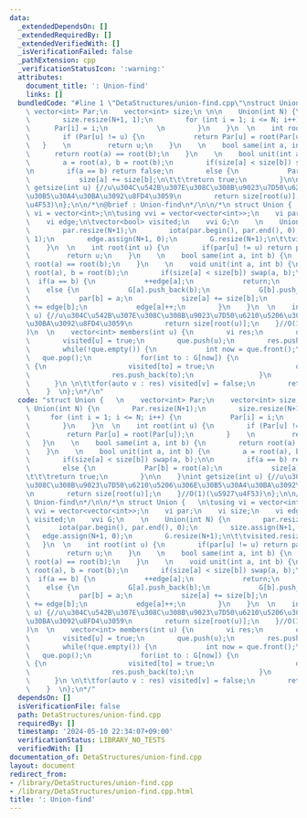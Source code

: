 ```yaml
---
data:
  _extendedDependsOn: []
  _extendedRequiredBy: []
  _extendedVerifiedWith: []
  _isVerificationFailed: false
  _pathExtension: cpp
  _verificationStatusIcon: ':warning:'
  attributes:
    document_title: ': Union-find'
    links: []
  bundledCode: "#line 1 \"DetaStructures/union-find.cpp\"\nstruct Union {   \n   \
    \ vector<int> Par;\n    vector<int> size;\n \n\n    Union(int N) {\n        Par.resize(N+1);\n\
    \        size.resize(N+1, 1);\n        for (int i = 1; i <= N; i++) {\n      \
    \      Par[i] = i;\n            \n        }\n    }\n  \n    int root(int u) {\n\
    \        if (Par[u] != u) {\n            return Par[u] = root(Par[u]);\n     \
    \   }    \n         return u;\n    }\n    \n    bool same(int a, int b) {\n  \
    \      return root(a) == root(b);\n    }\n    \n    bool unit(int a, int b) {\n\
    \        a = root(a), b = root(b);\n        if(size[a] < size[b]) swap(a, b);\n\
    \n        if(a == b) return false;\n        else {\n            Par[b] = root(a);\n\
    \            size[a] += size[b];\n\t\t\treturn true;\n        }\n\n    }\nint\
    \ getsize(int u) {//u\u304C\u542B\u307E\u308C\u308B\u9023\u7D50\u6210\u5206\u306E\
    \u30B5\u30A4\u30BA\u3092\u8FD4\u3059\n        return size[root(u)];\n    }//O(1)(\u5927\
    \u4F53)\n};\n\n/*\n@brief : Union-find\n*/\n\n/*\n struct Union {   \n\tusing\
    \ vi = vector<int>;\n\tusing vvi = vector<vector<int>>;\n    vi par;\n    vi size;\n\
    \    vi edge;\n\tvector<bool> visited;\n    vvi G;\n    \n    Union(int N) {\n\
    \        par.resize(N+1);\n        iota(par.begin(), par.end(), 0);\n        size.assign(N+1,\
    \ 1);\n        edge.assign(N+1, 0);\n        G.resize(N+1);\n\t\tvisited.resize(N+1);\n\
    \    }\n  \n    int root(int u) {\n        if(par[u] != u) return par[u] = root(par[u]);\n\
    \         return u;\n    }\n    \n    bool same(int a, int b) {\n        return\
    \ root(a) == root(b);\n    }\n    \n    void unit(int a, int b) {\n        a =\
    \ root(a), b = root(b);\n        if(size[a] < size[b]) swap(a, b);\n \n      \
    \  if(a == b) {\n            ++edge[a];\n            return;\n        }\n    \
    \    else {\n            G[a].push_back(b);\n            G[b].push_back(a);\n\
    \            par[b] = a;\n            size[a] += size[b];\n            edge[a]\
    \ += edge[b];\n            edge[a]++;\n        }\n    }\n  \n    int getsize(int\
    \ u) {//u\u304C\u542B\u307E\u308C\u308B\u9023\u7D50\u6210\u5206\u306E\u30B5\u30A4\
    \u30BA\u3092\u8FD4\u3059\n        return size[root(u)];\n    }//O(1)(\u5927\u4F53\
    )\n  \n    vector<int> members(int u) {\n        vi res;\n        queue<int> que;\n\
    \        visited[u] = true;\n        que.push(u);\n        res.push_back(u);\n\
    \        while(!que.empty()) {\n            int now = que.front();\n         \
    \   que.pop();\n            for(int to : G[now]) {\n                if(!visited[to])\
    \ {\n                    visited[to] = true;\n                    que.push(to);\n\
    \                    res.push_back(to);\n                }\n            }\n  \
    \      }\n \n\t\tfor(auto v : res) visited[v] = false;\n        return res;\n\
    \    }  \n};\n*/\n"
  code: "struct Union {   \n    vector<int> Par;\n    vector<int> size;\n \n\n   \
    \ Union(int N) {\n        Par.resize(N+1);\n        size.resize(N+1, 1);\n   \
    \     for (int i = 1; i <= N; i++) {\n            Par[i] = i;\n            \n\
    \        }\n    }\n  \n    int root(int u) {\n        if (Par[u] != u) {\n   \
    \         return Par[u] = root(Par[u]);\n        }    \n         return u;\n \
    \   }\n    \n    bool same(int a, int b) {\n        return root(a) == root(b);\n\
    \    }\n    \n    bool unit(int a, int b) {\n        a = root(a), b = root(b);\n\
    \        if(size[a] < size[b]) swap(a, b);\n\n        if(a == b) return false;\n\
    \        else {\n            Par[b] = root(a);\n            size[a] += size[b];\n\
    \t\t\treturn true;\n        }\n\n    }\nint getsize(int u) {//u\u304C\u542B\u307E\
    \u308C\u308B\u9023\u7D50\u6210\u5206\u306E\u30B5\u30A4\u30BA\u3092\u8FD4\u3059\
    \n        return size[root(u)];\n    }//O(1)(\u5927\u4F53)\n};\n\n/*\n@brief :\
    \ Union-find\n*/\n\n/*\n struct Union {   \n\tusing vi = vector<int>;\n\tusing\
    \ vvi = vector<vector<int>>;\n    vi par;\n    vi size;\n    vi edge;\n\tvector<bool>\
    \ visited;\n    vvi G;\n    \n    Union(int N) {\n        par.resize(N+1);\n \
    \       iota(par.begin(), par.end(), 0);\n        size.assign(N+1, 1);\n     \
    \   edge.assign(N+1, 0);\n        G.resize(N+1);\n\t\tvisited.resize(N+1);\n \
    \   }\n  \n    int root(int u) {\n        if(par[u] != u) return par[u] = root(par[u]);\n\
    \         return u;\n    }\n    \n    bool same(int a, int b) {\n        return\
    \ root(a) == root(b);\n    }\n    \n    void unit(int a, int b) {\n        a =\
    \ root(a), b = root(b);\n        if(size[a] < size[b]) swap(a, b);\n \n      \
    \  if(a == b) {\n            ++edge[a];\n            return;\n        }\n    \
    \    else {\n            G[a].push_back(b);\n            G[b].push_back(a);\n\
    \            par[b] = a;\n            size[a] += size[b];\n            edge[a]\
    \ += edge[b];\n            edge[a]++;\n        }\n    }\n  \n    int getsize(int\
    \ u) {//u\u304C\u542B\u307E\u308C\u308B\u9023\u7D50\u6210\u5206\u306E\u30B5\u30A4\
    \u30BA\u3092\u8FD4\u3059\n        return size[root(u)];\n    }//O(1)(\u5927\u4F53\
    )\n  \n    vector<int> members(int u) {\n        vi res;\n        queue<int> que;\n\
    \        visited[u] = true;\n        que.push(u);\n        res.push_back(u);\n\
    \        while(!que.empty()) {\n            int now = que.front();\n         \
    \   que.pop();\n            for(int to : G[now]) {\n                if(!visited[to])\
    \ {\n                    visited[to] = true;\n                    que.push(to);\n\
    \                    res.push_back(to);\n                }\n            }\n  \
    \      }\n \n\t\tfor(auto v : res) visited[v] = false;\n        return res;\n\
    \    }  \n};\n*/"
  dependsOn: []
  isVerificationFile: false
  path: DetaStructures/union-find.cpp
  requiredBy: []
  timestamp: '2024-05-10 22:34:07+09:00'
  verificationStatus: LIBRARY_NO_TESTS
  verifiedWith: []
documentation_of: DetaStructures/union-find.cpp
layout: document
redirect_from:
- /library/DetaStructures/union-find.cpp
- /library/DetaStructures/union-find.cpp.html
title: ': Union-find'
---
```

